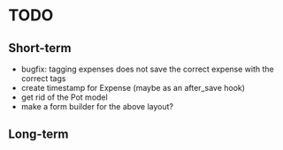 # TODO

## Short-term

* bugfix: tagging expenses does not save the correct expense with the correct tags
* create timestamp for Expense (maybe as an after_save hook)
* get rid of the Pot model
* make a form builder for the above layout?

## Long-term
